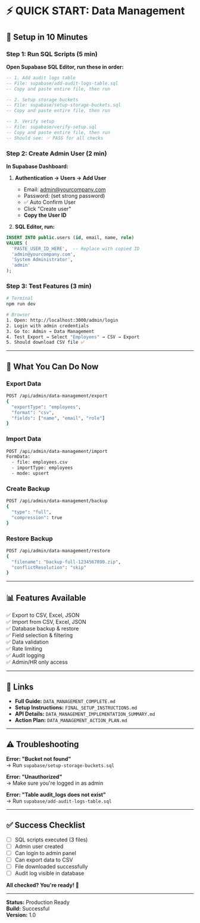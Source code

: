 # ⚡ QUICK START: Data Management

## 🚀 Setup in 10 Minutes

### Step 1: Run SQL Scripts (5 min)

**Open Supabase SQL Editor, run these in order:**

```sql
-- 1. Add audit logs table
-- File: supabase/add-audit-logs-table.sql
-- Copy and paste entire file, then run

-- 2. Setup storage buckets
-- File: supabase/setup-storage-buckets.sql
-- Copy and paste entire file, then run

-- 3. Verify setup
-- File: supabase/verify-setup.sql
-- Copy and paste entire file, then run
-- Should see: ✅ PASS for all checks
```

### Step 2: Create Admin User (2 min)

**In Supabase Dashboard:**

1. **Authentication → Users → Add User**
   - Email: admin@yourcompany.com
   - Password: (set strong password)
   - ✅ Auto Confirm User
   - Click "Create user"
   - **Copy the User ID**

2. **SQL Editor, run:**
```sql
INSERT INTO public.users (id, email, name, role)
VALUES (
  'PASTE_USER_ID_HERE',  -- Replace with copied ID
  'admin@yourcompany.com',
  'System Administrator',
  'admin'
);
```

### Step 3: Test Features (3 min)

```bash
# Terminal
npm run dev

# Browser
1. Open: http://localhost:3000/admin/login
2. Login with admin credentials
3. Go to: Admin → Data Management
4. Test Export → Select "Employees" → CSV → Export
5. Should download CSV file ✅
```

---

## 🎯 What You Can Do Now

### Export Data
```bash
POST /api/admin/data-management/export
{
  "exportType": "employees",
  "format": "csv",
  "fields": ["name", "email", "role"]
}
```

### Import Data
```bash
POST /api/admin/data-management/import
FormData:
  - file: employees.csv
  - importType: employees
  - mode: upsert
```

### Create Backup
```bash
POST /api/admin/data-management/backup
{
  "type": "full",
  "compression": true
}
```

### Restore Backup
```bash
POST /api/admin/data-management/restore
{
  "filename": "backup-full-1234567890.zip",
  "conflictResolution": "skip"
}
```

---

## 📊 Features Available

✅ Export to CSV, Excel, JSON  
✅ Import from CSV, Excel, JSON  
✅ Database backup & restore  
✅ Field selection & filtering  
✅ Data validation  
✅ Rate limiting  
✅ Audit logging  
✅ Admin/HR only access  

---

## 🔗 Links

- **Full Guide:** `DATA_MANAGEMENT_COMPLETE.md`
- **Setup Instructions:** `FINAL_SETUP_INSTRUCTIONS.md`
- **API Details:** `DATA_MANAGEMENT_IMPLEMENTATION_SUMMARY.md`
- **Action Plan:** `DATA_MANAGEMENT_ACTION_PLAN.md`

---

## ⚠️ Troubleshooting

**Error: "Bucket not found"**  
→ Run `supabase/setup-storage-buckets.sql`

**Error: "Unauthorized"**  
→ Make sure you're logged in as admin

**Error: "Table audit_logs does not exist"**  
→ Run `supabase/add-audit-logs-table.sql`

---

## ✅ Success Checklist

- [ ] SQL scripts executed (3 files)
- [ ] Admin user created
- [ ] Can login to admin panel
- [ ] Can export data to CSV
- [ ] File downloaded successfully
- [ ] Audit log visible in database

**All checked? You're ready! 🎉**

---

**Status:** Production Ready  
**Build:** Successful  
**Version:** 1.0
